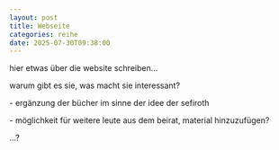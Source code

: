 ```yaml
---
layout: post
title: Webseite
categories: reihe
date: 2025-07-30T09:38:00
---
```

hier etwas über die website schreiben...

warum gibt es sie, was macht sie interessant?

\- ergänzung der bücher im sinne der idee der sefiroth

\- möglichkeit für weitere leute aus dem beirat, material hinzuzufügen?

...?
